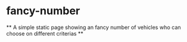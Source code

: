 # fancy-number

 ** A simple static page showing an fancy number of vehicles who can choose on different criterias **
